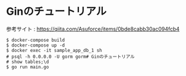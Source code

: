 # Ginのチュートリアル

参考サイト : https://qiita.com/Asuforce/items/0bde8cabb30ac094fcb4

```shell
$ docker-compose build
$ docker-compose up -d
$ docker exec -it sample_app_db_1 sh
# psql -h 0.0.0.0 -U gorm gorm# Ginのチュートリアル
# show tables;\d
$ go run main.go
```
